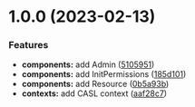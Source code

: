 # 1.0.0 (2023-02-13)


### Features

* **components:** add Admin ([5105951](https://github.com/ra-libs/react-rbac/commit/51059518c4350c990439347031b905f853d7bc69))
* **components:** add InitPermissions ([185d101](https://github.com/ra-libs/react-rbac/commit/185d101fb2b07f52183c0b79a46f838b15b48814))
* **components:** add Resource ([0b5a93b](https://github.com/ra-libs/react-rbac/commit/0b5a93b62ac7b6ed8cb8eb6b37d00211861f2409))
* **contexts:** add CASL context ([aaf28c7](https://github.com/ra-libs/react-rbac/commit/aaf28c767b244791d5e60e94af1d69745b648e35))
